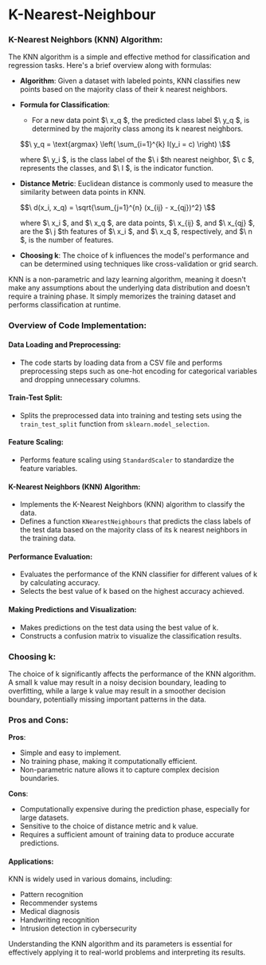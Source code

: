 # K-Nearest-Neighbour

### K-Nearest Neighbors (KNN) Algorithm:

The KNN algorithm is a simple and effective method for classification and regression tasks. Here's a brief overview along with formulas:

- **Algorithm**: Given a dataset with labeled points, KNN classifies new points based on the majority class of their k nearest neighbors.

- **Formula for Classification**:

  - For a new data point $\ x_q \$, the predicted class label $\ y_q \$, is determined by the majority class among its k nearest neighbors.

  $$\ y_q = \text{argmax} \left( \sum_{i=1}^{k} I(y_i = c) \right) \$$

  where $\ y_i \$, is the class label of the $\ i \$th nearest neighbor, $\ c \$, represents the classes, and $\ I \$, is the indicator function.

- **Distance Metric**: Euclidean distance is commonly used to measure the similarity between data points in KNN.

  $$\ d(x_i, x_q) = \sqrt{\sum_{j=1}^{n} (x_{ij} - x_{qj})^2} \$$

  where $\ x_i \$, and $\ x_q \$, are data points, $\ x_{ij} \$, and $\ x_{qj} \$, are the $\ j \$th features of $\ x_i \$, and $\ x_q \$, respectively, and $\ n \$, is the number of features.

- **Choosing k**: The choice of k influences the model's performance and can be determined using techniques like cross-validation or grid search.

KNN is a non-parametric and lazy learning algorithm, meaning it doesn't make any assumptions about the underlying data distribution and doesn't require a training phase. It simply memorizes the training dataset and performs classification at runtime.




### Overview of Code Implementation:

#### Data Loading and Preprocessing:

- The code starts by loading data from a CSV file and performs preprocessing steps such as one-hot encoding for categorical variables and dropping unnecessary columns.

#### Train-Test Split:

- Splits the preprocessed data into training and testing sets using the `train_test_split` function from `sklearn.model_selection`.

#### Feature Scaling:

- Performs feature scaling using `StandardScaler` to standardize the feature variables.

#### K-Nearest Neighbors (KNN) Algorithm:

- Implements the K-Nearest Neighbors (KNN) algorithm to classify the data.
- Defines a function `KNearestNeighbours` that predicts the class labels of the test data based on the majority class of its k nearest neighbors in the training data.

#### Performance Evaluation:

- Evaluates the performance of the KNN classifier for different values of k by calculating accuracy.
- Selects the best value of k based on the highest accuracy achieved.

#### Making Predictions and Visualization:

- Makes predictions on the test data using the best value of k.
- Constructs a confusion matrix to visualize the classification results.


### Choosing k:
The choice of k significantly affects the performance of the KNN algorithm. A small k value may result in a noisy decision boundary, leading to overfitting, while a large k value may result in a smoother decision boundary, potentially missing important patterns in the data.

### Pros and Cons:

**Pros**:
- Simple and easy to implement.
- No training phase, making it computationally efficient.
- Non-parametric nature allows it to capture complex decision boundaries.

**Cons**:
- Computationally expensive during the prediction phase, especially for large datasets.
- Sensitive to the choice of distance metric and k value.
- Requires a sufficient amount of training data to produce accurate predictions.

#### Applications:

KNN is widely used in various domains, including:

- Pattern recognition
- Recommender systems
- Medical diagnosis
- Handwriting recognition
- Intrusion detection in cybersecurity

Understanding the KNN algorithm and its parameters is essential for effectively applying it to real-world problems and interpreting its results.
